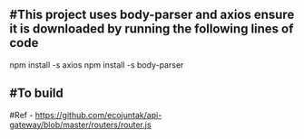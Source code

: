 #This project uses body-parser and axios ensure it is downloaded by running the following lines of code
--
npm install -s axios
npm install -s body-parser

#To build
--
#Ref - https://github.com/ecojuntak/api-gateway/blob/master/routers/router.js